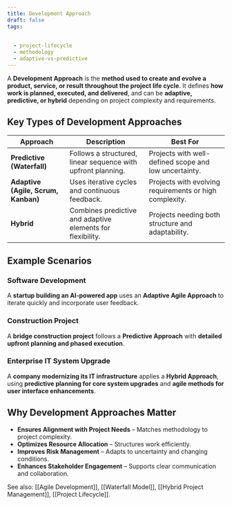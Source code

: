 ```yaml
---
title: Development Approach
draft: false
tags:
  
  
  - project-lifecycle
  - methodology
  - adaptive-vs-predictive
---
```


A **Development Approach** is the **method used to create and evolve a product, service, or result throughout the project life cycle**. It defines **how work is planned, executed, and delivered**, and can be **adaptive, predictive, or hybrid** depending on project complexity and requirements.

## **Key Types of Development Approaches**
| **Approach**  | **Description** | **Best For** |
|--------------|------------------------------------------------|--------------------------------|
| **Predictive (Waterfall)** | Follows a structured, linear sequence with upfront planning. | Projects with well-defined scope and low uncertainty. |
| **Adaptive (Agile, Scrum, Kanban)** | Uses iterative cycles and continuous feedback. | Projects with evolving requirements or high complexity. |
| **Hybrid** | Combines predictive and adaptive elements for flexibility. | Projects needing both structure and adaptability. |

## **Example Scenarios**

### **Software Development**
A **startup building an AI-powered app** uses an **Adaptive Agile Approach** to iterate quickly and incorporate user feedback.

### **Construction Project**
A **bridge construction project** follows a **Predictive Approach** with **detailed upfront planning and phased execution**.

### **Enterprise IT System Upgrade**
A **company modernizing its IT infrastructure** applies a **Hybrid Approach**, using **predictive planning for core system upgrades** and **agile methods for user interface enhancements**.

## **Why Development Approaches Matter**
- **Ensures Alignment with Project Needs** – Matches methodology to project complexity.
- **Optimizes Resource Allocation** – Structures work efficiently.
- **Improves Risk Management** – Adapts to uncertainty and changing conditions.
- **Enhances Stakeholder Engagement** – Supports clear communication and collaboration.

See also: [[Agile Development]], [[Waterfall Model]], [[Hybrid Project Management]], [[Project Lifecycle]].
